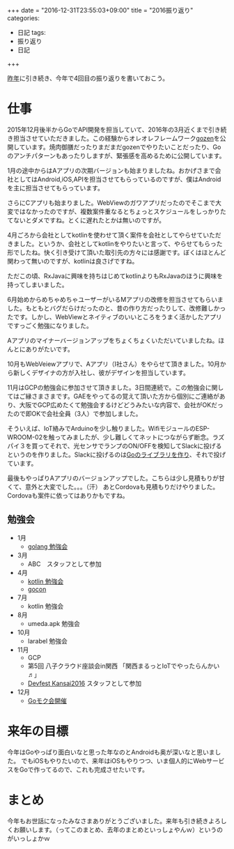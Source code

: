 +++
date = "2016-12-31T23:55:03+09:00"
title = "2016振り返り"
categories:
  - 日記
tags:
  - 振り返り
  - 日記

+++


[昨年][1]に引き続き、今年で4回目の振り返りを書いておこう。


# 仕事

2015年12月後半からGoでAPI開発を担当していて、2016年の3月近くまで引き続き担当させていただきました。この経験からオレオレフレームワーク[gozen][2]を公開しています。焼肉御膳だったりまだまだgozenでやりたいことだったり、Goのアンチパターンもあったりしますが、緊張感を高めるために公開しています。


1月の途中からはAアプリの次期バージョンも始まりましたね。おかげさまで会社としてはAndroid,iOS,APIを担当させてもらっているのですが、僕はAndroidを主に担当させてもらっています。

さらにCアプリも始まりました。WebViewのガワアプリだったのでそこまで大変ではなかったのですが、複数案件重なるとちょっとスケジュールをしっかりたてないとダメですね。とくに遅れたとかは無いのですが。

4月ごろから会社としてkotlinを使わせて頂く案件を会社としてやらせていただきました。というか、会社としてkotlinをやりたいと言って、やらせてもらった形でしたね。快く引き受けて頂いた取引先の方々には感謝です。ぼくはほとんど関わって無いのですが、kotlinは良さげですね。

ただこの頃、RxJavaに興味を持ちはじめてkotlinよりもRxJavaのほうに興味を持ってしまいました。

6月始めからめちゃめちゃユーザーがいるMアプリの改修を担当させてもらいました。もともとバグだらけだったのと、昔の作り方だったりして、改修難しかったです。しかし、WebViewとネイティブのいいところをうまく活かしたアプリですっごく勉強になりました。

Aアプリのマイナーバージョンアップをちょくちょくいただいていましたね。ほんとにありがたいです。

10月もWebVeiewアプリで、Aアプリ（I社さん）をやらせて頂きました。10月から新しくデザイナの方が入社し、彼がデザインを担当しています。

11月はGCPの勉強会に参加させて頂きました。3日間連続で。この勉強会に関してはご縁さまさまです。GAEをやってるの覚えて頂いた方から個別にご連絡があり、大阪でGCP広めたくて勉強会するけどどうみたいな内容で、会社がOKだったので即OKで会社全員（3人）で参加しました。


そういえば、IoT絡みでArduinoを少し触りました。WifiモジュールのESP-WROOM-02を触ってみましたが、少し難しくてネットにつながらず断念。ラズパイ３を買ってそれで、光センサでランプのON/OFFを検知してSlackに投げるというのを作りました。Slackに投げるのは[Goのライブラリを作り][7]、それで投げています。


最後もやっぱりAアプリのバージョンアップでした。こちらは少し見積もりが甘くて、意外と大変でした。。。（汗）
あとCordovaも見積もりだけやりました。Cordovaも案件に依ってはありかもですね。

## 勉強会

  * 1月 
      * [golang 勉強会][3]
  * 3月 
      * ABC　スタッフとして参加
  * 4月 
      * [kotlin 勉強会][4]
      * [gocon][5]
  * 7月 
      * kotlin 勉強会
  * 8月 
      * umeda.apk 勉強会
  * 10月 
      * larabel 勉強会
  * 11月 
      * GCP
      * 第5回 八子クラウド座談会in関西 「関西まるっとIoTでやったらんかい♬」
      * [Devfest Kansai2016][8] スタッフとして参加
  * 12月 
      * [Goモク会開催][9]

# 来年の目標

今年はGoやっぱり面白いなと思った年なのとAndroidも奥が深いなと思いました。
でもiOSもやりたいので、来年はiOSもやりつつ、いま個人的にWebサービスをGoで作ってるので、これも完成させたいです。



# まとめ

今年もお世話になったみなさまありがとうございました。来年も引き続きよろしくお願いします。（ってこのまとめ、去年のまとめといっしょやんｗ）というのがいっしょかｗ

 [1]: http://kwmt27.net/index.php/2015/12/31/looking-back-2015/
 [2]: https://github.com/techvein/gozen
 [3]: http://kug2.connpass.com/event/23647/
 [4]: http://kanjava.connpass.com/event/27758/
 [5]: https://gocon.connpass.com/event/27521/
 [6]: http://laravel.connpass.com/event/41127/
 [7]: https://github.com/kwmt/slack
 [8]: https://devfestkansai.connpass.com/event/42862/
 [9]: https://connpass.com/event/13696/


